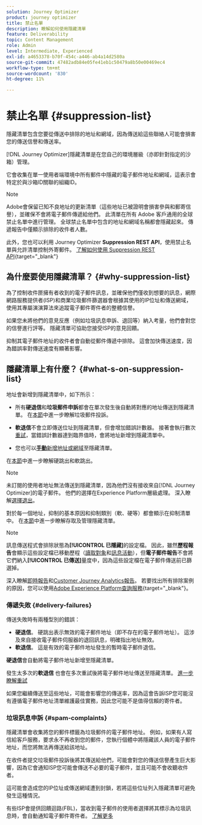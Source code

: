 ```yaml
---
solution: Journey Optimizer
product: journey optimizer
title: 禁止名單
description: 瞭解如何使用隱藏清單
feature: Deliverability
topic: Content Management
role: Admin
level: Intermediate, Experienced
exl-id: a4653378-b70f-454c-a446-ab4a14d2580a
source-git-commit: 47482adb84e05fe41eb1c50479a8b50e00469ec4
workflow-type: tm+mt
source-wordcount: '830'
ht-degree: 11%

---
```


# 禁止名單 {#suppression-list}

隱藏清單包含您要從傳送中排除的地址和網域，因為傳送給這些聯絡人可能會損害您的傳送信譽和傳送率。

[!DNL Journey Optimizer]隱藏清單是在您自己的環境層級（亦即針對指定的沙箱）管理。

它會收集在單一使用者端環境中所有郵件中隱藏的電子郵件地址和網域，這表示會特定於與沙箱ID關聯的組織ID。

>[!NOTE]
>
>Adobe會保留已知不良地址的更新清單（這些地址已被證明會損害參與和郵寄信譽），並確保不會將電子郵件傳遞給他們。 此清單在所有 Adobe 客戶通用的全球禁止名單中進行管理。 全球禁止名單中包含的地址和網域名稱都會隱藏起來。 傳遞報告中僅顯示排除的收件者人數。

此外，您也可以利用 Journey Optimizer **Suppression REST API**，使用禁止名單與允許清單控制外寄郵件。 [了解如何使用 Suppression REST API](https://developer.adobe.com/journey-optimizer-apis/references/suppression/){target="_blank"}

## 為什麼要使用隱藏清單？ {#why-suppression-list}

為了控制收件匣擁有者收到的電子郵件訊息，並確保他們僅收到想要的訊息，網際網路服務提供者(ISP)和商業垃圾郵件篩選器會根據其使用的IP位址和傳送網域，使用其專屬演演算法來追蹤電子郵件寄件者的整體信譽。

如果您未將他們的意見反應（例如垃圾訊息申訴、退回等）納入考量，他們會對您的信譽進行評等。 隱藏清單可協助您接受ISP的意見回饋。

抑制其電子郵件地址的收件者會自動從郵件傳遞中排除。 這會加快傳送速度，因為錯誤率對傳送速度有顯著影響。

## 隱藏清單上有什麼？ {#what-s-on-suppression-list}

地址會新增到隱藏清單中，如下所示：

* 所有&#x200B;**硬退信**&#x200B;和&#x200B;**垃圾郵件申訴**&#x200B;都會在單次發生後自動將對應的地址傳送到隱藏清單。 在[本節](#spam-complaints)中進一步瞭解垃圾郵件投訴。

* **軟退信**&#x200B;不會立即傳送位址到隱藏清單，但會增加錯誤計數器。 接著會執行數次[重試](../configuration/retries.md)，當錯誤計數器達到臨界值時，會將地址新增到隱藏清單中。

* 您也可以&#x200B;[**手動**&#x200B;新增地址或網域](../configuration/manage-suppression-list.md#add-addresses-and-domains)至隱藏清單。

在[本節](#delivery-failures)中進一步瞭解硬跳出和軟跳出。

>[!NOTE]
>
>未訂閱的使用者地址無法傳送到隱藏清單，因為他們沒有接收來自[!DNL Journey Optimizer]的電子郵件。 他們的選擇在Experience Platform層級處理。 深入瞭解[選擇退出](../privacy/opt-out.md)。

對於每一個地址，抑制的基本原因和抑制類別（軟、硬等）都會顯示在抑制清單中。 在[本節](../configuration/manage-suppression-list.md)中進一步瞭解存取及管理隱藏清單。

>[!NOTE]
>
>訊息傳送程式會排除狀態為&#x200B;**[!UICONTROL 已隱藏]**&#x200B;的設定檔。 因此，雖然&#x200B;**歷程報告**&#x200B;會顯示這些設定檔已移動歷程（[讀取對象](../building-journeys/read-audience.md)和[訊息活動](../building-journeys/journeys-message.md)），但&#x200B;**電子郵件報告**&#x200B;不會將它們納入&#x200B;**[!UICONTROL 已傳送]**&#x200B;量度中，因為這些設定檔在電子郵件傳送前已篩選掉。
>
>深入瞭解[即時報告](../reports/live-report.md)和[Customer Journey Analytics報告](../reports/report-gs-cja.md)。 若要找出所有排除案例的原因，您可以使用[Adobe Experience Platform查詢服務](https://experienceleague.adobe.com/docs/experience-platform/query/api/getting-started.html){target="_blank"}。

### 傳遞失敗 {#delivery-failures}

傳送失敗時有兩種型別的錯誤：

* **硬退信**。 硬跳出表示無效的電子郵件地址（即不存在的電子郵件地址）。 這涉及來自接收電子郵件伺服器的退回訊息，明確指出地址無效。
* **軟退信**。 這是有效的電子郵件地址發生的暫時電子郵件退信。

**硬退信**&#x200B;會自動將電子郵件地址新增至隱藏清單。

發生太多次的&#x200B;**軟退信** <!--or an **ignored** error-->也會在多次重試後將電子郵件地址傳送至隱藏清單。 [進一步瞭解重試](../configuration/retries.md)

如果您繼續傳送至這些地址，可能會影響您的傳送率，因為這會告訴ISP您可能沒有遵循電子郵件地址清單維護最佳實務，因此您可能不是值得信賴的寄件者。

### 垃圾訊息申訴 {#spam-complaints}

隱藏清單會收集將您的郵件標籤為垃圾郵件的電子郵件地址。 例如，如果有人寫信給客戶服務，要求永不再收到您的郵件，您執行個體中將隱藏該人員的電子郵件地址，而您將無法再傳送給該地址。

在收件者提交垃圾郵件投訴後將其傳送給他們，可能會對您的傳送信譽產生巨大影響，因為它會通知ISP您可能會傳送不必要的電子郵件，並且可能不會收聽收件者。

這可能會造成您的IP位址或傳送網域遭到封鎖，若將這些位址列入隱藏清單可避免發生這種情況。

有些ISP會提供回饋迴路(FBL)，當收到電子郵件的使用者選擇將其標示為垃圾訊息時，會自動通知電子郵件寄件者。 [了解更多](deliverability.md#feedback-loops)
